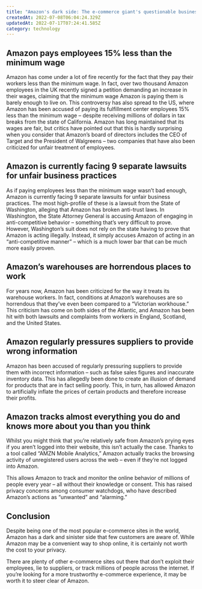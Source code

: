 ```yaml
---
title: "Amazon's dark side: The e-commerce giant's questionable business practices"
createdAt: 2022-07-08T06:04:24.329Z
updatedAt: 2022-07-17T07:24:41.585Z
category: technology
---
```


## Amazon pays employees 15% less than the minimum wage

Amazon has come under a lot of fire recently for the fact that they pay their workers less than the minimum wage. In fact, over two thousand Amazon employees in the UK recently signed a petition demanding an increase in their wages, claiming that the minimum wage Amazon is paying them is barely enough to live on.
This controversy has also spread to the US, where Amazon has been accused of paying its fulfillment center employees 15% less than the minimum wage – despite receiving millions of dollars in tax breaks from the state of California.
Amazon has long maintained that its wages are fair, but critics have pointed out that this is hardly surprising when you consider that Amazon’s board of directors includes the CEO of Target and the President of Walgreens – two companies that have also been criticized for unfair treatment of employees.

## Amazon is currently facing 9 separate lawsuits for unfair business practices

As if paying employees less than the minimum wage wasn’t bad enough, Amazon is currently facing 9 separate lawsuits for unfair business practices. The most high-profile of these is a lawsuit from the State of Washington, alleging that Amazon has broken anti-trust laws.
In Washington, the State Attorney General is accusing Amazon of engaging in anti-competitive behavior – something that’s very difficult to prove. However, Washington’s suit does not rely on the state having to prove that Amazon is acting illegally. Instead, it simply accuses Amazon of acting in an “anti-competitive manner” – which is a much lower bar that can be much more easily proven.

## Amazon’s warehouses are horrendous places to work

For years now, Amazon has been criticized for the way it treats its warehouse workers. In fact, conditions at Amazon’s warehouses are so horrendous that they’ve even been compared to a “Victorian workhouse.”
This criticism has come on both sides of the Atlantic, and Amazon has been hit with both lawsuits and complaints from workers in England, Scotland, and the United States.

## Amazon regularly pressures suppliers to provide wrong information

Amazon has been accused of regularly pressuring suppliers to provide them with incorrect information – such as false sales figures and inaccurate inventory data.
This has allegedly been done to create an illusion of demand for products that are in fact selling poorly. This, in turn, has allowed Amazon to artificially inflate the prices of certain products and therefore increase their profits.

## Amazon tracks almost everything you do and knows more about you than you think

Whilst you might think that you’re relatively safe from Amazon’s prying eyes if you aren’t logged into their website, this isn’t actually the case. Thanks to a tool called “AMZN Mobile Analytics,” Amazon actually tracks the browsing activity of unregistered users across the web – even if they’re not logged into Amazon.

This allows Amazon to track and monitor the online behavior of millions of people every year – all without their knowledge or consent. This has raised privacy concerns among consumer watchdogs, who have described Amazon’s actions as “unwanted” and “alarming.”

## Conclusion

Despite being one of the most popular e-commerce sites in the world, Amazon has a dark and sinister side that few customers are aware of. While Amazon may be a convenient way to shop online, it is certainly not worth the cost to your privacy.

There are plenty of other e-commerce sites out there that don’t exploit their employees, lie to suppliers, or track millions of people across the internet. If you’re looking for a more trustworthy e-commerce experience, it may be worth it to steer clear of Amazon.
